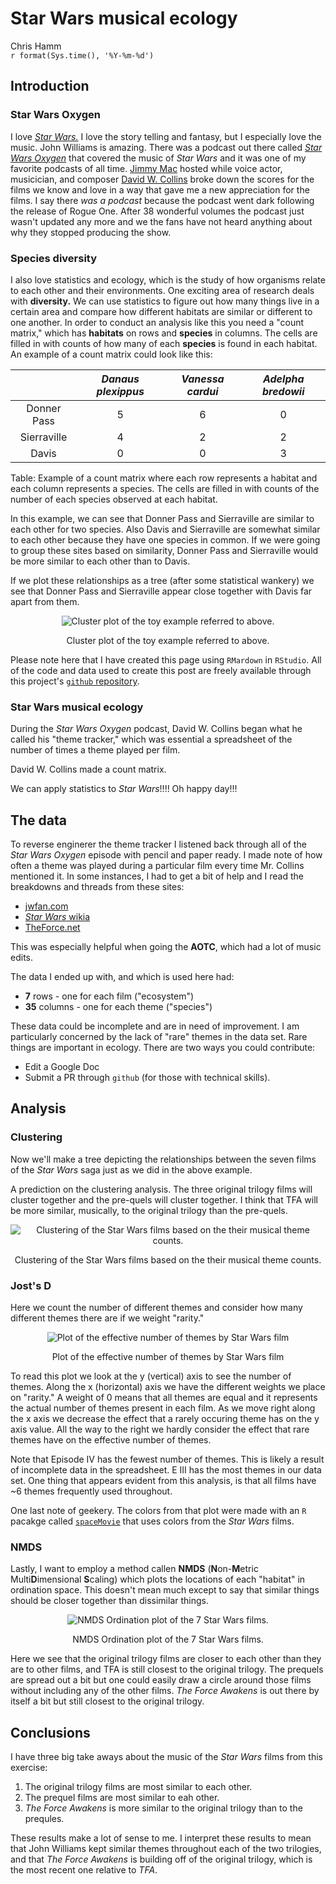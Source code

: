 # Star Wars musical ecology
Chris Hamm  
`r format(Sys.time(), '%Y-%m-%d')`  



## Introduction

### Star Wars Oxygen
  I love [*Star Wars.*](http://www.starwars.com/) I love the story telling and fantasy, but I especially love the music. John Williams is amazing. There was a podcast out there called [*Star Wars Oxygen*](http://www.rebelforceradio.com/star-wars-oxygen/) that covered the music of *Star Wars* and it was one of my favorite podcasts of all time. [Jimmy Mac](http://www.rebelforceradio.com/jimmy-mac/) hosted while voice actor, musicician, and composer [David W. Collins](http://starwars.wikia.com/wiki/David_W._Collins) broke down the scores for the films we know and love in a way that gave me a new appreciation for the films. I say there *was a podcast* because the podcast went dark following the release of Rogue One. After 38 wonderful volumes the podcast just wasn't updated any more and we the fans have not heard anything about why they stopped producing the show. 

### Species diversity
  I also love statistics and ecology, which is the study of how organisms relate to each other and their environments. One exciting area of research deals with **diversity.** We can use statistics to figure out how many things live in a certain area and compare how different habitats are similar or different to one another. In order to conduct an analysis like this you need a "count matrix," which has **habitats** on rows and **species** in columns. The cells are filled in with counts of how many of each **species** is found in each habitat. An example of a count matrix could look like this:
  
  ||*Danaus plexippus*|*Vanessa cardui*|*Adelpha bredowii*|
  |:--:|:--:|:--:|:--:|
  |Donner Pass|5|6|0|
  |Sierraville|4|2|2|
  |Davis|0|0|3|
Table: Example of a count matrix where each row represents a habitat and each column represents a species. The cells are filled in with counts of the number of each species observed at each habitat.

In this example, we can see that Donner Pass and Sierraville are similar to each other for two species. Also Davis and Sierraville are somewhat similar to each other because they have one species in common. If we were going to group these sites based on similarity, Donner Pass and Sierraville would be more similar to each other than to Davis.




If we plot these relationships as a tree (after some statistical wankery) we see that Donner Pass and Sierraville appear close together with Davis far apart from them. 

<div class="figure" style="text-align: center">
<img src="SW_me_files/figure-html/Toy_clust-1.png" alt="Cluster plot of the toy example referred to above."  />
<p class="caption">Cluster plot of the toy example referred to above.</p>
</div>

Please note here that I have created this page using `RMardown` in `RStudio`. All of the code and data used to create this post are freely available through this project's [`github` repository]().

### Star Wars musical ecology

During the *Star Wars Oxygen* podcast, David W. Collins began what he called his "theme tracker," which was essential a spreadsheet of the number of times a theme played per film. 

David W. Collins made a count matrix. 

We can apply statistics to *Star Wars*!!!! Oh happy day!!!

## The data

To reverse enginerer the theme tracker I listened back through all of the *Star Wars Oxygen* episode with pencil and paper ready. I made note of how often a theme was played during a particular film every time Mr. Collins mentioned it. In some instances, I had to get a bit of help and I read the breakdowns and threads from these sites:

* [jwfan.com](http://www.jwfan.com/)
* [*Star Wars* wikia](http://starwars.wikia.com/wiki/Binary_Sunset)
* [TheForce.net](http://boards.theforce.net/threads/force-theme-archive-just-how-many-tracks-is-the-force-theme-in-anyways.8458343/)

This was especially helpful when going the **AOTC**, which had a lot of music edits.

The data I ended up with, and which is used here had:

* **7** rows - one for each film ("ecosystem")
* **35** columns - one for each theme ("species")



These data could be incomplete and are in need of improvement. I am particularly concerned by the lack of "rare" themes in the data set. Rare things are important in ecology. There are two ways you could contribute:

* Edit a Google Doc
* Submit a PR through `github` (for those with technical skills). 

## Analysis


### Clustering
Now we'll make a tree depicting the relationships between the seven films of the *Star Wars* saga just as we did in the above example. 



A prediction on the clustering analysis. The three original trilogy films will cluster together and the pre-quels will cluster together. I think that TFA will be more similar, musically, to the original trilogy than the pre-quels. 

<div class="figure" style="text-align: center">
<img src="SW_me_files/figure-html/SW_plot-1.png" alt="Clustering of the Star Wars films based on the their musical theme counts."  />
<p class="caption">Clustering of the Star Wars films based on the their musical theme counts.</p>
</div>




### Jost's D

Here we count the number of different themes and consider how many different themes there are if we weight "rarity." 

<div class="figure" style="text-align: center">
<img src="SW_me_files/figure-html/alpha_plot-1.png" alt="Plot of the effective number of themes by Star Wars film"  />
<p class="caption">Plot of the effective number of themes by Star Wars film</p>
</div>

To read this plot we look at the y (vertical) axis to see the number of themes. Along the x (horizontal) axis we have the different weights we place on "rarity." A weight of 0 means that all themes are equal and it represents the actual number of themes present in each film. As we move right along the x axis we decrease the effect that a rarely occuring theme has on the y axis value. All the way to the right we hardly consider the effect that rare themes have on the effective number of themes. 

Note that Episode IV has the fewest number of themes. This is likely a result of incomplete data in the spreadsheet. E III has the most themes in our data set. One thing that appears evident from this analysis, is that all films have ~6 themes frequently used throughout. 

One last note of geekery. The colors from that plot were made with an `R` pacakge called [`spaceMovie`](https://github.com/butterflyology/spaceMovie) that uses colors from the *Star Wars* films.

### NMDS

Lastly, I want to employ a method callen **NMDS** (**N**on-**M**etric Multi**D**imensional **S**caling) which  plots the locations of each "habitat" in ordination space. This doesn't mean much except to say that similar things should be closer together than dissimilar things. 



<div class="figure" style="text-align: center">
<img src="SW_me_files/figure-html/nmds_plot-1.png" alt="NMDS Ordination plot of the 7 Star Wars films."  />
<p class="caption">NMDS Ordination plot of the 7 Star Wars films.</p>
</div>

Here we see that the original trilogy films are closer to each other than they are to other films, and TFA is still closest to the original trilogy. The prequels are spread out a bit but one could easily draw a circle around those films without including any of the other films. *The Force Awakens* is out there by itself a bit but still closest to the original trilogy.

## Conclusions

I have three big take aways about the music of the *Star Wars* films from this exercise:

1. The original trilogy films are most similar to each other.
1. The prequel films are most similar to eah other.
1. *The Force Awakens* is more similar to the original trilogy than to the prequles.

These results make a lot of sense to me. I interpret these results to mean that John Williams kept similar themes throughout each of the two trilogies, and that *The Force Awakens* is building off of the original trilogy, which is the most recent one relative to *TFA*. 

